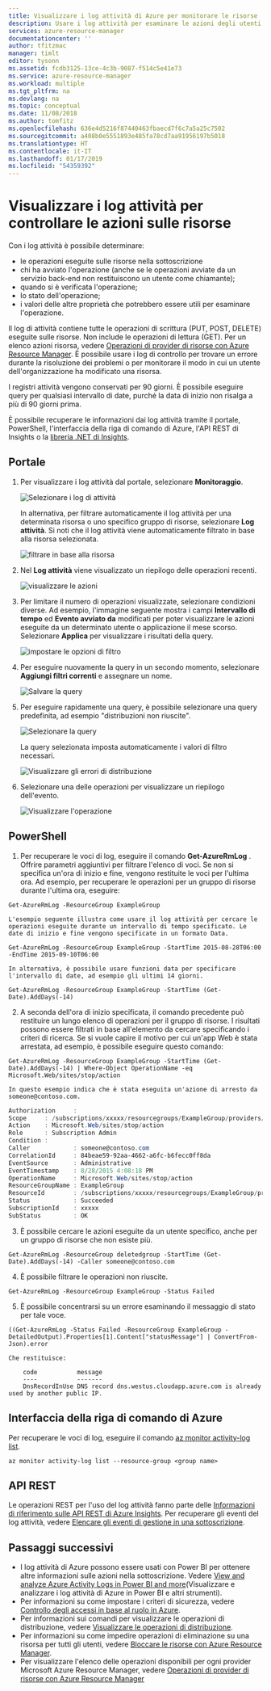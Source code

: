 ```yaml
---
title: Visualizzare i log attività di Azure per monitorare le risorse | Documentazione Microsoft
description: Usare i log attività per esaminare le azioni degli utenti e gli errori. Mostra il portale di Azure, PowerShell, l'interfaccia della riga di comando di Azure e REST.
services: azure-resource-manager
documentationcenter: ''
author: tfitzmac
manager: timlt
editor: tysonn
ms.assetid: fcdb3125-13ce-4c3b-9087-f514c5e41e73
ms.service: azure-resource-manager
ms.workload: multiple
ms.tgt_pltfrm: na
ms.devlang: na
ms.topic: conceptual
ms.date: 11/08/2018
ms.author: tomfitz
ms.openlocfilehash: 636e4d5216f87440463fbaecd7f6c7a5a25c7502
ms.sourcegitcommit: a408b0e5551893e485fa78cd7aa91956197b5018
ms.translationtype: HT
ms.contentlocale: it-IT
ms.lasthandoff: 01/17/2019
ms.locfileid: "54359392"
---
```

# <a name="view-activity-logs-to-audit-actions-on-resources"></a>Visualizzare i log attività per controllare le azioni sulle risorse

Con i log attività è possibile determinare:

* le operazioni eseguite sulle risorse nella sottoscrizione
* chi ha avviato l'operazione (anche se le operazioni avviate da un servizio back-end non restituiscono un utente come chiamante);
* quando si è verificata l'operazione;
* lo stato dell'operazione;
* i valori delle altre proprietà che potrebbero essere utili per esaminare l'operazione.

Il log di attività contiene tutte le operazioni di scrittura (PUT, POST, DELETE) eseguite sulle risorse. Non include le operazioni di lettura (GET). Per un elenco azioni risorsa, vedere [Operazioni di provider di risorse con Azure Resource Manager](../role-based-access-control/resource-provider-operations.md). È possibile usare i log di controllo per trovare un errore durante la risoluzione dei problemi o per monitorare il modo in cui un utente dell'organizzazione ha modificato una risorsa.

I registri attività vengono conservati per 90 giorni. È possibile eseguire query per qualsiasi intervallo di date, purché la data di inizio non risalga a più di 90 giorni prima.

È possibile recuperare le informazioni dai log attività tramite il portale, PowerShell, l'interfaccia della riga di comando di Azure, l'API REST di Insights o la [libreria .NET di Insights](https://www.nuget.org/packages/Microsoft.Azure.Insights/).

## <a name="portal"></a>Portale

1. Per visualizzare i log attività dal portale, selezionare **Monitoraggio**.

    ![Selezionare i log di attività](./media/resource-group-audit/select-monitor.png)

   In alternativa, per filtrare automaticamente il log attività per una determinata risorsa o uno specifico gruppo di risorse, selezionare **Log attività**. Si noti che il log attività viene automaticamente filtrato in base alla risorsa selezionata.

    ![filtrare in base alla risorsa](./media/resource-group-audit/filtered-by-resource.png)
2. Nel **Log attività** viene visualizzato un riepilogo delle operazioni recenti.

    ![visualizzare le azioni](./media/resource-group-audit/audit-summary.png)
3. Per limitare il numero di operazioni visualizzate, selezionare condizioni diverse. Ad esempio, l'immagine seguente mostra i campi **Intervallo di tempo** ed **Evento avviato da** modificati per poter visualizzare le azioni eseguite da un determinato utente o applicazione il mese scorso. Selezionare **Applica** per visualizzare i risultati della query.

    ![impostare le opzioni di filtro](./media/resource-group-audit/set-filter.png)

4. Per eseguire nuovamente la query in un secondo momento, selezionare **Aggiungi filtri correnti** e assegnare un nome.

    ![Salvare la query](./media/resource-group-audit/save-query.png)
5. Per eseguire rapidamente una query, è possibile selezionare una query predefinita, ad esempio "distribuzioni non riuscite".

    ![Selezionare la query](./media/resource-group-audit/select-quick-query.png)

   La query selezionata imposta automaticamente i valori di filtro necessari.

    ![Visualizzare gli errori di distribuzione](./media/resource-group-audit/view-failed-deployment.png)

6. Selezionare una delle operazioni per visualizzare un riepilogo dell'evento.

    ![Visualizzare l'operazione](./media/resource-group-audit/view-operation.png)  

## <a name="powershell"></a>PowerShell

1. Per recuperare le voci di log, eseguire il comando **Get-AzureRmLog** . Offrire parametri aggiuntivi per filtrare l'elenco di voci. Se non si specifica un'ora di inizio e fine, vengono restituite le voci per l'ultima ora. Ad esempio, per recuperare le operazioni per un gruppo di risorse durante l'ultima ora, eseguire:

  ```azurepowershell-interactive
  Get-AzureRmLog -ResourceGroup ExampleGroup
  ```

    L'esempio seguente illustra come usare il log attività per cercare le operazioni eseguite durante un intervallo di tempo specificato. Le date di inizio e fine vengono specificate in un formato Data.

  ```azurepowershell-interactive
  Get-AzureRmLog -ResourceGroup ExampleGroup -StartTime 2015-08-28T06:00 -EndTime 2015-09-10T06:00
  ```

    In alternativa, è possibile usare funzioni data per specificare l'intervallo di date, ad esempio gli ultimi 14 giorni.

  ```azurepowershell-interactive
  Get-AzureRmLog -ResourceGroup ExampleGroup -StartTime (Get-Date).AddDays(-14)
  ```

2. A seconda dell'ora di inizio specificata, il comando precedente può restituire un lungo elenco di operazioni per il gruppo di risorse. I risultati possono essere filtrati in base all'elemento da cercare specificando i criteri di ricerca. Se si vuole capire il motivo per cui un'app Web è stata arrestata, ad esempio, è possibile eseguire questo comando:

  ```azurepowershell-interactive
  Get-AzureRmLog -ResourceGroup ExampleGroup -StartTime (Get-Date).AddDays(-14) | Where-Object OperationName -eq Microsoft.Web/sites/stop/action
  ```

    In questo esempio indica che è stata eseguita un'azione di arresto da someone@contoso.com.

  ```powershell
  Authorization     :
  Scope     : /subscriptions/xxxxx/resourcegroups/ExampleGroup/providers/Microsoft.Web/sites/ExampleSite
  Action    : Microsoft.Web/sites/stop/action
  Role      : Subscription Admin
  Condition :
  Caller            : someone@contoso.com
  CorrelationId     : 84beae59-92aa-4662-a6fc-b6fecc0ff8da
  EventSource       : Administrative
  EventTimestamp    : 8/28/2015 4:08:18 PM
  OperationName     : Microsoft.Web/sites/stop/action
  ResourceGroupName : ExampleGroup
  ResourceId        : /subscriptions/xxxxx/resourcegroups/ExampleGroup/providers/Microsoft.Web/sites/ExampleSite
  Status            : Succeeded
  SubscriptionId    : xxxxx
  SubStatus         : OK
  ```

3. È possibile cercare le azioni eseguite da un utente specifico, anche per un gruppo di risorse che non esiste più.

  ```azurepowershell-interactive
  Get-AzureRmLog -ResourceGroup deletedgroup -StartTime (Get-Date).AddDays(-14) -Caller someone@contoso.com
  ```

4. È possibile filtrare le operazioni non riuscite.

  ```azurepowershell-interactive
  Get-AzureRmLog -ResourceGroup ExampleGroup -Status Failed
  ```

5. È possibile concentrarsi su un errore esaminando il messaggio di stato per tale voce.

  ```azurepowershell-interactive
  ((Get-AzureRmLog -Status Failed -ResourceGroup ExampleGroup -DetailedOutput).Properties[1].Content["statusMessage"] | ConvertFrom-Json).error
  ```

    Che restituisce:

        code           message
        ----           -------
        DnsRecordInUse DNS record dns.westus.cloudapp.azure.com is already used by another public IP.

## <a name="azure-cli"></a>Interfaccia della riga di comando di Azure

Per recuperare le voci di log, eseguire il comando [az monitor activity-log list](/cli/azure/monitor/activity-log#az-monitor-activity-log-list).

  ```azurecli
  az monitor activity-log list --resource-group <group name>
  ```

## <a name="rest-api"></a>API REST

Le operazioni REST per l'uso del log attività fanno parte delle [Informazioni di riferimento sulle API REST di Azure Insights](https://msdn.microsoft.com/library/azure/dn931943.aspx). Per recuperare gli eventi del log attività, vedere [Elencare gli eventi di gestione in una sottoscrizione](https://msdn.microsoft.com/library/azure/dn931934.aspx).

## <a name="next-steps"></a>Passaggi successivi

* I log attività di Azure possono essere usati con Power BI per ottenere altre informazioni sulle azioni nella sottoscrizione. Vedere [View and analyze Azure Activity Logs in Power BI and more](https://azure.microsoft.com/blog/analyze-azure-audit-logs-in-powerbi-more/)(Visualizzare e analizzare i log attività di Azure in Power BI e altri strumenti).
* Per informazioni su come impostare i criteri di sicurezza, vedere [Controllo degli accessi in base al ruolo in Azure](../role-based-access-control/role-assignments-portal.md).
* Per informazioni sui comandi per visualizzare le operazioni di distribuzione, vedere [Visualizzare le operazioni di distribuzione](resource-manager-deployment-operations.md).
* Per informazioni su come impedire operazioni di eliminazione su una risorsa per tutti gli utenti, vedere [Bloccare le risorse con Azure Resource Manager](resource-group-lock-resources.md).
* Per visualizzare l'elenco delle operazioni disponibili per ogni provider Microsoft Azure Resource Manager, vedere [Operazioni di provider di risorse con Azure Resource Manager](../role-based-access-control/resource-provider-operations.md)
